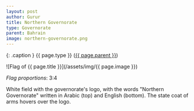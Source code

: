 ```yaml
---
layout: post
author: Gurur
title: Northern Governorate
type: Governorate
parent: Bahrain
image: northern-governorate.png
---
```

{: .caption }
{{ page.type }} ([{{ page.parent }}](/2019/03/13/bahrain.html))

![Flag of {{ page.title }}](/assets/img/{{ page.image }})

*Flag proportions*: 3:4

White field with the governorate's logo, with the words "Northern Governorate" written in Arabic (top) and English (bottom). The state coat of arms hovers over the logo.
